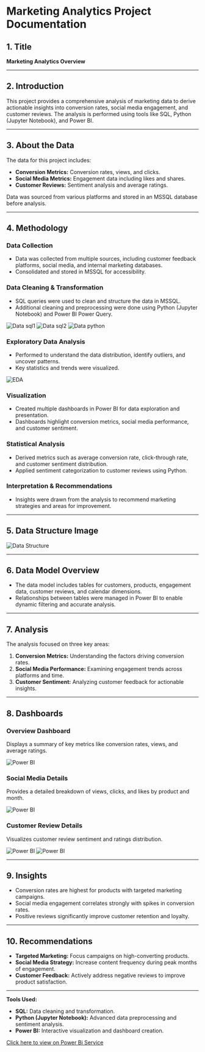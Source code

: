 # Marketing Analytics Project Documentation

## 1. Title
**Marketing Analytics Overview**

---

## 2. Introduction
This project provides a comprehensive analysis of marketing data to derive actionable insights into conversion rates, social media engagement, and customer reviews. The analysis is performed using tools like SQL, Python (Jupyter Notebook), and Power BI.

---

## 3. About the Data
The data for this project includes:
- **Conversion Metrics:** Conversion rates, views, and clicks.
- **Social Media Metrics:** Engagement data including likes and shares.
- **Customer Reviews:** Sentiment analysis and average ratings.

Data was sourced from various platforms and stored in an MSSQL database before analysis.

---

## 4. Methodology

### Data Collection
- Data was collected from multiple sources, including customer feedback platforms, social media, and internal marketing databases.
- Consolidated and stored in MSSQL for accessibility.

### Data Cleaning & Transformation
- SQL queries were used to clean and structure the data in MSSQL.
- Additional cleaning and preprocessing were done using Python (Jupyter Notebook) and Power BI Power Query.

![Data sql1](images/sql1.png)
![Data sql2](images/sql2.png)
![Data python](images/python.png)

### Exploratory Data Analysis
- Performed to understand the data distribution, identify outliers, and uncover patterns.
- Key statistics and trends were visualized.

![EDA](images/tableview.png)



### Visualization
- Created multiple dashboards in Power BI for data exploration and presentation.
- Dashboards highlight conversion metrics, social media performance, and customer sentiment.



### Statistical Analysis
- Derived metrics such as average conversion rate, click-through rate, and customer sentiment distribution.
- Applied sentiment categorization to customer reviews using Python.

### Interpretation & Recommendations
- Insights were drawn from the analysis to recommend marketing strategies and areas for improvement.

---

## 5. Data Structure Image
![Data Structure](images/model.png)

---

## 6. Data Model Overview
- The data model includes tables for customers, products, engagement data, customer reviews, and calendar dimensions.
- Relationships between tables were managed in Power BI to enable dynamic filtering and accurate analysis.

---

## 7. Analysis
The analysis focused on three key areas:
1. **Conversion Metrics:** Understanding the factors driving conversion rates.
2. **Social Media Performance:** Examining engagement trends across platforms and time.
3. **Customer Sentiment:** Analyzing customer feedback for actionable insights.

---

## 8. Dashboards

### Overview Dashboard
Displays a summary of key metrics like conversion rates, views, and average ratings.

![Power BI](images/dash1.png)

### Social Media Details
Provides a detailed breakdown of views, clicks, and likes by product and month.

![Power BI](images/dash2.png)

### Customer Review Details
Visualizes customer review sentiment and ratings distribution.

![Power BI](images/dash3.png)
![Power BI](images/dash4.png)

---

## 9. Insights
- Conversion rates are highest for products with targeted marketing campaigns.
- Social media engagement correlates strongly with spikes in conversion rates.
- Positive reviews significantly improve customer retention and loyalty.

---

## 10. Recommendations
- **Targeted Marketing:** Focus campaigns on high-converting products.
- **Social Media Strategy:** Increase content frequency during peak months of engagement.
- **Customer Feedback:** Actively address negative reviews to improve product satisfaction.

---

**Tools Used:**
- **SQL:** Data cleaning and transformation.
- **Python (Jupyter Notebook):** Advanced data preprocessing and sentiment analysis.
- **Power BI:** Interactive visualization and dashboard creation.

[Click here to view on Power Bi Service](https://app.powerbi.com/view?r=eyJrIjoiMWFiMjQzYmItY2EwZC00MjgyLWFlZTQtZjBkMGU1YjVlNWVmIiwidCI6IjhmNzg3ODg0LTA2MTctNDEzMi05MzFhLTQyYjljM2ViNjM3YiJ9)